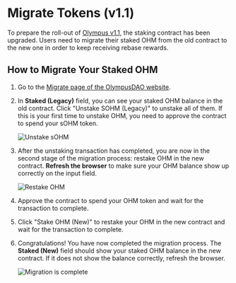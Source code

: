 # Migrate Tokens (v1.1)

To prepare the roll-out of [Olympus v1.1](https://olympusdao.medium.com/olympus-v1-1-a5c6a48be7d1), the staking contract has been upgraded. Users need to migrate their staked OHM from the old contract to the new one in order to keep receiving rebase rewards.

## How to Migrate Your Staked OHM

1. Go to the [Migrate page of the OlympusDAO website](https://app.olympusdao.finance/#/stake/migrate).
2. In **Staked \(Legacy\)** field, you can see your staked OHM balance in the old contract. Click "Unstake SOHM \(Legacy\)" to unstake all of them. If this is your first time to unstake OHM, you need to approve the contract to spend your sOHM token.

   ![Unstake sOHM](../.gitbook/assets/unstake.png)

3. After the unstaking transaction has completed, you are now in the second stage of the migration process: restake OHM in the new contract. **Refresh the browser** to make sure your OHM balance show up correctly on the input field.

   ![Restake OHM](../.gitbook/assets/restake.png)

4. Approve the contract to spend your OHM token and wait for the transaction to complete.
5. Click "Stake OHM \(New\)" to restake your OHM in the new contract and wait for the transaction to complete.
6. Congratulations! You have now completed the migration process. The **Staked \(New\)** field should show your staked OHM balance in the new contract. If it does not show the balance correctly, refresh the browser.

   ![Migration is complete](../.gitbook/assets/complete.png)

